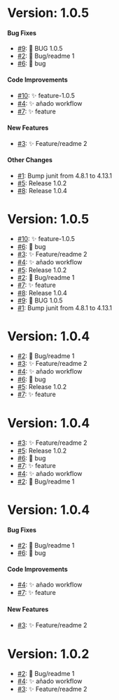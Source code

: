 # Version: 1.0.5


#### Bug Fixes


* [#9](https://github.com/RubenZagon/string-calculator-java/pull/9): 🐞 BUG 1.0.5
* [#2](https://github.com/RubenZagon/string-calculator-java/pull/2): 🐞 Bug/readme 1
* [#6](https://github.com/RubenZagon/string-calculator-java/pull/6): 🐞 bug

#### Code Improvements


* [#10](https://github.com/RubenZagon/string-calculator-java/pull/10): ✨ feature-1.0.5
* [#4](https://github.com/RubenZagon/string-calculator-java/pull/4): ✨ añado workflow
* [#7](https://github.com/RubenZagon/string-calculator-java/pull/7): ✨ feature

#### New Features


* [#3](https://github.com/RubenZagon/string-calculator-java/pull/3): ✨ Feature/readme 2

#### Other Changes

* [#1](https://github.com/RubenZagon/string-calculator-java/pull/1): Bump junit from 4.8.1 to 4.13.1
* [#5](https://github.com/RubenZagon/string-calculator-java/pull/5): Release 1.0.2
* [#8](https://github.com/RubenZagon/string-calculator-java/pull/8): Release 1.0.4


# Version: 1.0.5

* [#10](https://github.com/RubenZagon/string-calculator-java/pull/10): ✨ feature-1.0.5
* [#6](https://github.com/RubenZagon/string-calculator-java/pull/6): 🐞 bug
* [#3](https://github.com/RubenZagon/string-calculator-java/pull/3): ✨ Feature/readme 2
* [#4](https://github.com/RubenZagon/string-calculator-java/pull/4): ✨ añado workflow
* [#5](https://github.com/RubenZagon/string-calculator-java/pull/5): Release 1.0.2
* [#2](https://github.com/RubenZagon/string-calculator-java/pull/2): 🐞 Bug/readme 1
* [#7](https://github.com/RubenZagon/string-calculator-java/pull/7): ✨ feature
* [#8](https://github.com/RubenZagon/string-calculator-java/pull/8): Release 1.0.4
* [#9](https://github.com/RubenZagon/string-calculator-java/pull/9): 🐞 BUG 1.0.5
* [#1](https://github.com/RubenZagon/string-calculator-java/pull/1): Bump junit from 4.8.1 to 4.13.1


# Version: 1.0.4

* [#2](https://github.com/RubenZagon/string-calculator-java/pull/2): 🐞 Bug/readme 1
* [#3](https://github.com/RubenZagon/string-calculator-java/pull/3): ✨ Feature/readme 2
* [#4](https://github.com/RubenZagon/string-calculator-java/pull/4): ✨ añado workflow
* [#6](https://github.com/RubenZagon/string-calculator-java/pull/6): 🐞 bug
* [#5](https://github.com/RubenZagon/string-calculator-java/pull/5): Release 1.0.2
* [#7](https://github.com/RubenZagon/string-calculator-java/pull/7): ✨ feature


# Version: 1.0.4

* [#3](https://github.com/RubenZagon/string-calculator-java/pull/3): ✨ Feature/readme 2
* [#5](https://github.com/RubenZagon/string-calculator-java/pull/5): Release 1.0.2
* [#6](https://github.com/RubenZagon/string-calculator-java/pull/6): 🐞 bug
* [#7](https://github.com/RubenZagon/string-calculator-java/pull/7): ✨ feature
* [#4](https://github.com/RubenZagon/string-calculator-java/pull/4): ✨ añado workflow
* [#2](https://github.com/RubenZagon/string-calculator-java/pull/2): 🐞 Bug/readme 1


# Version: 1.0.4


#### Bug Fixes


* [#2](https://github.com/RubenZagon/string-calculator-java/pull/2): 🐞 Bug/readme 1
* [#6](https://github.com/RubenZagon/string-calculator-java/pull/6): 🐞 bug

#### Code Improvements


* [#4](https://github.com/RubenZagon/string-calculator-java/pull/4): ✨ añado workflow
* [#7](https://github.com/RubenZagon/string-calculator-java/pull/7): ✨ feature

#### New Features


* [#3](https://github.com/RubenZagon/string-calculator-java/pull/3): ✨ Feature/readme 2


# Version: 1.0.2

* [#2](https://github.com/RubenZagon/string-calculator-java/pull/2): 🐞 Bug/readme 1
* [#4](https://github.com/RubenZagon/string-calculator-java/pull/4): ✨ añado workflow
* [#3](https://github.com/RubenZagon/string-calculator-java/pull/3): ✨ Feature/readme 2
